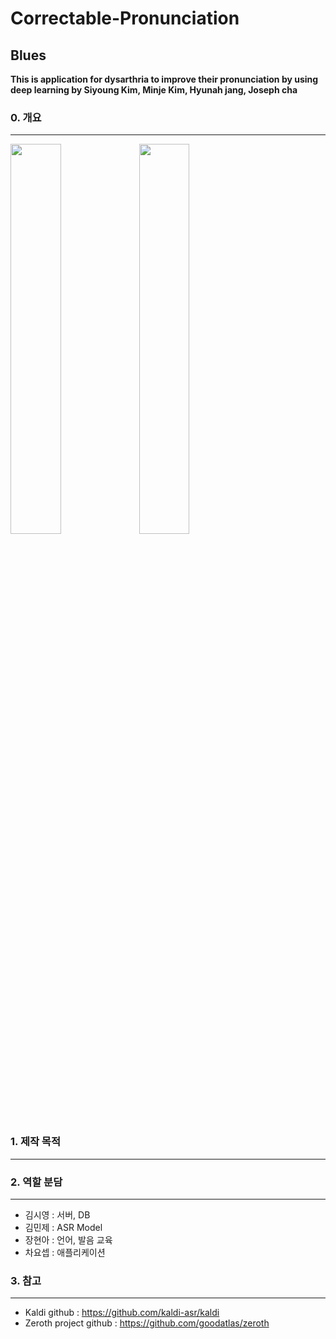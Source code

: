 # Correctable-Pronunciation
## Blues

__This is application for dysarthria to improve their pronunciation by using deep learning
by Siyoung Kim, Minje Kim, Hyunah jang, Joseph cha__

### 0. 개요
------------------------------
<img src="/imgs/Zeroth.png" width="40%"> <img src="/imgs/AppDesign.png" width="40%">


### 1. 제작 목적
------------------------------


### 2. 역할 분담
------------------------------
 * 김시영 : 서버, DB 
 * 김민제 : ASR Model
 * 장현아 : 언어, 발음 교육
 * 차요셉 : 애플리케이션

### 3. 참고
------------------------------
 * Kaldi github : https://github.com/kaldi-asr/kaldi
 * Zeroth project github : https://github.com/goodatlas/zeroth
